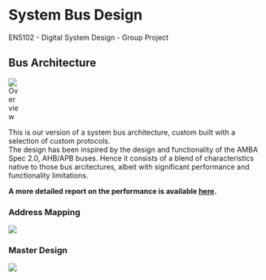 # System Bus Design
EN5102 - Digital System Design - Group Project
<br>
## Bus Architecture

<img
  src="https://github.com/kaushanr/System-Bus-Design/blob/b635b9a3d2be1b8cbe0ab97bc9e9fe662c2a2057/docs/images/Bus_Design_Final.bmp"
  alt="Overview"
  title="Optional title"
  style="display: inline-block; margin: 0 auto; max-width: 20px">
<!--- https://github.com/kaushanr/System-Bus-Design/blob/b635b9a3d2be1b8cbe0ab97bc9e9fe662c2a2057/docs/images/Bus_Design_Final.bmp 

![Overview](https://github.com/kaushanr/System-Bus-Design/blob/b635b9a3d2be1b8cbe0ab97bc9e9fe662c2a2057/docs/images/Bus_Design_Final.bmp)
--->

This is our version of a system bus architecture, custom built with a selection of custom protocols.<br>
The design has been inspired by the design and functionality of the AMBA Spec 2.0, AHB/APB buses. Hence it consists of a blend of characteristics native to those bus arcitectures, albeit with significant performance and functionality limitations. <br>

<strong>A more detailed report on the performance is available [here](https://github.com/kaushanr/System-Bus-Design/blob/92e26f4ede344538dfdde3f7720f13ace26bae47/System%20Bus%20Design.pdf).</strong>

### Address Mapping

![](https://github.com/kaushanr/System-Bus-Design/blob/6d6dda05f802caa90e11a7e7d23120b032e018dd/docs/images/Address%20Mapping.png)

### Master Design

![](https://github.com/kaushanr/System-Bus-Design/blob/6d6dda05f802caa90e11a7e7d23120b032e018dd/docs/images/master%20pinout.png)
